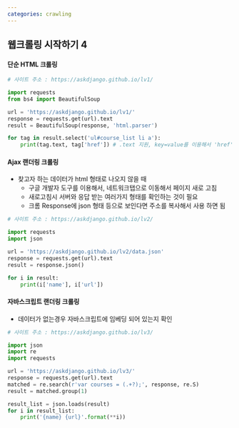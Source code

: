 ```yaml
---
categories: crawling
---
```


## 웹크롤링 시작하기 4

#### 단순 HTML 크롤링

```python
# 사이트 주소 : https://askdjango.github.io/lv1/

import requests
from bs4 import BeautifulSoup

url = 'https://askdjango.github.io/lv1/'
response = requests.get(url).text
result = BeautifulSoup(response, 'html.parser')

for tag in result.select('ul#course_list li a'):
    print(tag.text, tag['href']) # .text 지원, key=value를 이용해서 'href'지정
```

#### Ajax 랜더링 크롤링

* 찾고자 하는 데이터가 html 형태로 나오지 않을 때
  * 구글 개발자 도구를 이용해서, 네트워크탭으로 이동해서 페이지 새로 고침
  * 새로고침시 서버와 응답 받는 여러가지 형태를 확인하는 것이 필요
  * 크롬 Response에 json 형태 등으로 보인다면 주소를 복사해서 사용 하면 됨 

```python
# 사이트 주소 : https://askdjango.github.io/lv2/

import requests
import json

url = 'https://askdjango.github.io/lv2/data.json'
response = requests.get(url).text
result = response.json()

for i in result:
    print(i['name'], i['url'])
```

#### 자바스크립트 랜더링 크롤링

* 데이터가 없는경우 자바스크립트에 임베딩 되어 있는지 확인

```python
# 사이트 주소 : https://askdjango.github.io/lv3/

import json
import re
import requests

url = 'https://askdjango.github.io/lv3/'
response = requests.get(url).text
matched = re.search(r'var courses = (.+?);', response, re.S)
result = matched.group(1)

result_list = json.loads(result)
for i in result_list:
    print('{name} {url}'.format(**i))
```